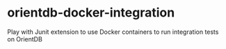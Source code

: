 # orientdb-docker-integration
Play with Junit extension to use Docker containers to run integration tests on OrientDB
